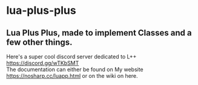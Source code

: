 # lua-plus-plus
## Lua Plus Plus, made to implement Classes and a few other things.
Here's a super cool discord server dedicated to L++ https://discord.gg/wTKbSMT<br>
The documentation can either be found on My website https://nosharp.cc/luapp.html or on the wiki on here.
